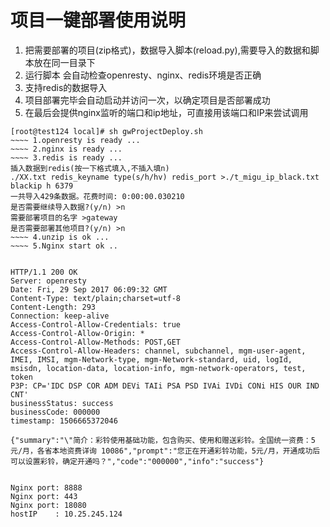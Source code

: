 # 项目一键部署使用说明
1. 把需要部署的项目(zip格式)，数据导入脚本(reload.py),需要导入的数据和脚本放在同一目录下
2. 运行脚本 会自动检查openresty、nginx、redis环境是否正确
3. 支持redis的数据导入
4. 项目部署完毕会自动启动并访问一次，以确定项目是否部署成功
5. 在最后会提供nginx监听的端口和ip地址，可直接用该端口和IP来尝试调用

```
[root@test124 local]# sh gwProjectDeploy.sh
~~~~ 1.openresty is ready ...
~~~~ 2.nginx is ready ...
~~~~ 3.redis is ready ...
插入数据到redis(按一下格式填入,不插入填n)
./XX.txt redis_keyname type(s/h/hv) redis_port >./t_migu_ip_black.txt blackip h 6379
一共导入429条数据。花费时间: 0:00:00.030210
是否需要继续导入数据?(y/n) >n
需要部署项目的名字 >gateway
是否需要部署其他项目?(y/n) >n
~~~~ 4.unzip is ok ...
~~~~ 5.Nginx start ok ..


HTTP/1.1 200 OK
Server: openresty
Date: Fri, 29 Sep 2017 06:09:32 GMT
Content-Type: text/plain;charset=utf-8
Content-Length: 293
Connection: keep-alive
Access-Control-Allow-Credentials: true
Access-Control-Allow-Origin: *
Access-Control-Allow-Methods: POST,GET
Access-Control-Allow-Headers: channel, subchannel, mgm-user-agent, IMEI, IMSI, mgm-Network-type, mgm-Network-standard, uid, logId, msisdn, location-data, location-info, mgm-network-operators, test, token
P3P: CP='IDC DSP COR ADM DEVi TAIi PSA PSD IVAi IVDi CONi HIS OUR IND CNT'
businessStatus: success
businessCode: 000000
timestamp: 1506665372046

{"summary":"\"简介：彩铃使用基础功能，包含购买、使用和赠送彩铃。全国统一资费：5元/月，各省本地资费详询 10086","prompt":"您正在开通彩铃功能，5元/月，开通成功后可以设置彩铃，确定开通吗？","code":"000000","info":"success"}


Nginx port: 8888
Nginx port: 443
Nginx port: 18080
hostIP    : 10.25.245.124

```
